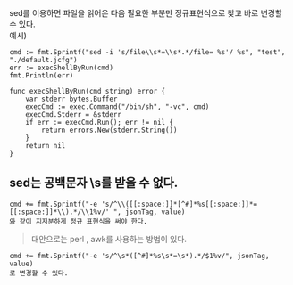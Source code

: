 sed를 이용하면 파일을 읽어온 다음 필요한 부분만 정규표현식으로 찾고 바로 변경할 수 있다.   
예시) 
```
cmd := fmt.Sprintf("sed -i 's/file\\s*=\\s*.*/file= %s'/ %s", "test", "./default.jcfg")
err := execShellByRun(cmd)
fmt.Println(err)

func execShellByRun(cmd string) error {
	var stderr bytes.Buffer
	execCmd := exec.Command("/bin/sh", "-vc", cmd)
	execCmd.Stderr = &stderr
	if err := execCmd.Run(); err != nil {
		return errors.New(stderr.String())
	}
	return nil
}

```
## sed는 공백문자 \s를 받을 수 없다. 
```
cmd += fmt.Sprintf("-e 's/^\\([[:space:]]*[^#]*%s[[:space:]]*=[[:space:]]*\\).*/\\1%v/' ", jsonTag, value)
와 같이 지저분하게 정규 표현식을 써야 한다.
```
> 대안으로는 perl , awk를 사용하는 방법이 있다.
```
cmd += fmt.Sprintf("-e 's/^\s*([^#]*%s\s*=\s*).*/$1%v/", jsonTag, value)
로 변경할 수 있다. 
```
